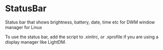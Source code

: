 # StatusBar
Status bar that shows brightness, battery, date, time etc for DWM window manager for Linux

To use the status bar, add the script to .xinitrc, or .xprofile if you are using a display manager like LightDM.
